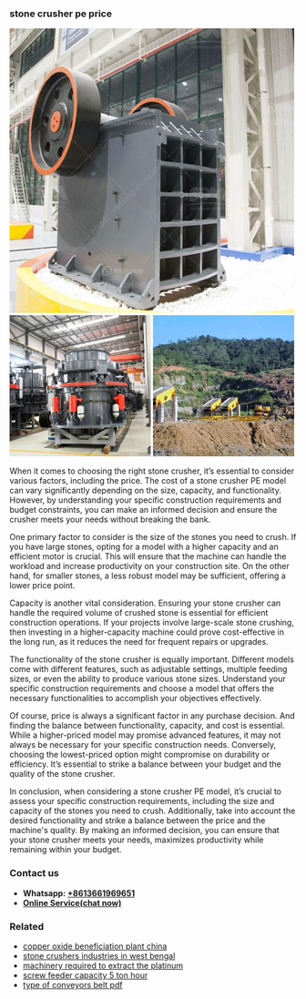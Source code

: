 <h3>stone crusher pe price</h3><img src='1702950556.jpg' alt=''><p>When it comes to choosing the right stone crusher, it’s essential to consider various factors, including the price. The cost of a stone crusher PE model can vary significantly depending on the size, capacity, and functionality. However, by understanding your specific construction requirements and budget constraints, you can make an informed decision and ensure the crusher meets your needs without breaking the bank.</p><p>One primary factor to consider is the size of the stones you need to crush. If you have large stones, opting for a model with a higher capacity and an efficient motor is crucial. This will ensure that the machine can handle the workload and increase productivity on your construction site. On the other hand, for smaller stones, a less robust model may be sufficient, offering a lower price point.</p><p>Capacity is another vital consideration. Ensuring your stone crusher can handle the required volume of crushed stone is essential for efficient construction operations. If your projects involve large-scale stone crushing, then investing in a higher-capacity machine could prove cost-effective in the long run, as it reduces the need for frequent repairs or upgrades.</p><p>The functionality of the stone crusher is equally important. Different models come with different features, such as adjustable settings, multiple feeding sizes, or even the ability to produce various stone sizes. Understand your specific construction requirements and choose a model that offers the necessary functionalities to accomplish your objectives effectively.</p><p>Of course, price is always a significant factor in any purchase decision. And finding the balance between functionality, capacity, and cost is essential. While a higher-priced model may promise advanced features, it may not always be necessary for your specific construction needs. Conversely, choosing the lowest-priced option might compromise on durability or efficiency. It’s essential to strike a balance between your budget and the quality of the stone crusher.</p><p>In conclusion, when considering a stone crusher PE model, it’s crucial to assess your specific construction requirements, including the size and capacity of the stones you need to crush. Additionally, take into account the desired functionality and strike a balance between the price and the machine's quality. By making an informed decision, you can ensure that your stone crusher meets your needs, maximizes productivity while remaining within your budget.</p><h3>Contact us</h3><ul><li><strong>Whatsapp:&nbsp;<a href="https://wa.me/8613661969651">+8613661969651</a></strong></li><li><a href="https://swt.shibang-china.com/?git&amp;zhl&amp;stone crusher pe price"><strong>Online Service(chat now)</strong></a></li></ul><h3>Related</h3><ul><li><a href='copper oxide beneficiation plant china.md'>copper oxide beneficiation plant china</a></li><li><a href='stone crushers industries in west bengal.md'>stone crushers industries in west bengal</a></li><li><a href='machinery required to extract the platinum.md'>machinery required to extract the platinum</a></li><li><a href='screw feeder capacity 5 ton hour.md'>screw feeder capacity 5 ton hour</a></li><li><a href='type of conveyors belt pdf.md'>type of conveyors belt pdf</a></li></ul>